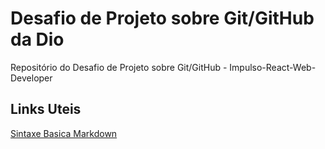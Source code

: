 # Desafio de Projeto sobre Git/GitHub da Dio
Repositório do Desafio de Projeto sobre Git/GitHub - Impulso-React-Web-Developer

## Links Uteis
[Sintaxe Basica Markdown](https://www.markdownguide.org/basic-syntax/)
